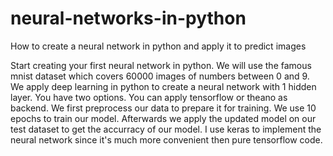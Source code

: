 # neural-networks-in-python
How to create a neural network in python and apply it to predict images 

Start creating your first neural network in python. We will use the famous mnist dataset which covers 60000 images of numbers between 0 and 9.
We apply deep learning in python to create a neural network with 1 hidden layer. You have two options. You can apply tensorflow or theano as backend.
We first preprocess our data to prepare it for training. We use 10 epochs to train our model. Afterwards we apply the updated model on our test dataset to get the accurracy of our model.
I use keras to implement the neural network since it's much more convenient then pure tensorflow code.
